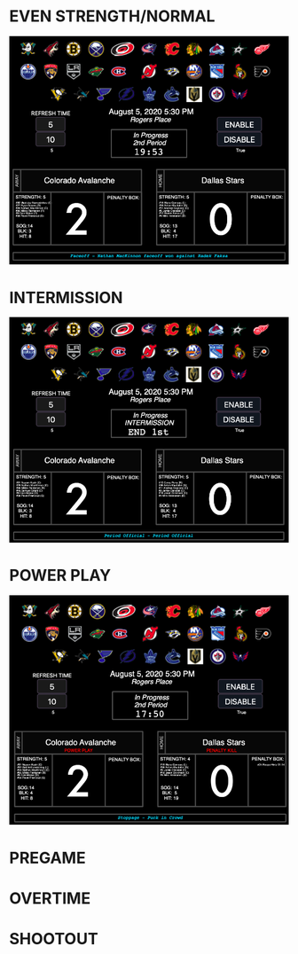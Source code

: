 
<h1>EVEN STRENGTH/NORMAL</h1>

![media/eos/eos_example_evenstrength.png](media/eos/eos_example_evenstrength.png)

<h1>INTERMISSION</h1>

![media/eos/eos_example_intermission.png](media/eos/eos_example_intermission.png)

<h1>POWER PLAY</h1>

![media/eos/eos_example_powerplay.png](media/eos/eos_example_powerplay.png)

<h1>PREGAME</h1>


<h1>OVERTIME</h1>


<h1>SHOOTOUT</h1>
